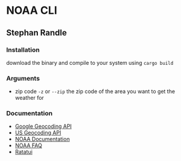 # NOAA CLI
## Stephan Randle

### Installation
download the binary and compile to your system using `cargo build`

### Arguments
- zip code `-z` or `--zip` the zip code of the area you want to get the weather for

### Documentation


- [Google Geocoding API](https://developers.google.com/maps/documentation/geocoding/requests-geocoding)
- [US Geocoding API](https://geocoding.geo.census.gov/geocoder/Geocoding_Services_API.html)
- [NOAA Documentation](https://www.weather.gov/documentation/services-web-api)
- [NOAA FAQ](https://weather-gov.github.io/api/gridpoints)
- [Ratatui](https://ratatui.rs)